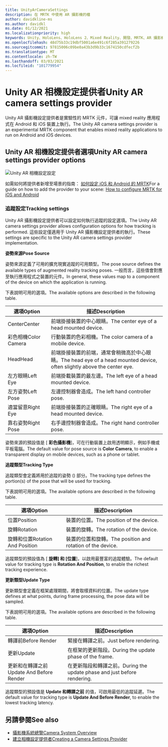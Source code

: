 ```yaml
---
title: UnityArCameraSettings
description: 在 MRTK 中使用 AR 攝影機的檔
author: davidkline-ms
ms.author: davidkl
ms.date: 01/12/2021
ms.localizationpriority: high
keywords: Unity、HoloLens、HoloLens 2、Mixed Reality、開發、MRTK、AR 攝影機、
ms.openlocfilehash: 48d75b33c19dbf5001a6e491c6f285a391279226
ms.sourcegitcommit: 97815006c09be0a43b3d9b33c1674150cdfecf2b
ms.translationtype: MT
ms.contentlocale: zh-TW
ms.lasthandoff: 03/03/2021
ms.locfileid: "101779954"
---
```

# <a name="unity-ar-camera-settings-provider"></a><span data-ttu-id="f8618-104">Unity AR 相機設定提供者</span><span class="sxs-lookup"><span data-stu-id="f8618-104">Unity AR camera settings provider</span></span>

<span data-ttu-id="f8618-105">Unity AR 攝影機設定提供者是實驗性的 MRTK 元件，可讓 mixed reality 應用程式在 Android 和 iOS 裝置上執行。</span><span class="sxs-lookup"><span data-stu-id="f8618-105">The Unity AR camera settings provider is an experimental MRTK component that enables mixed reality applications to run on Android and iOS devices.</span></span>

## <a name="unity-ar-camera-settings-provider-options"></a><span data-ttu-id="f8618-106">Unity AR 相機設定提供者選項</span><span class="sxs-lookup"><span data-stu-id="f8618-106">Unity AR camera settings provider options</span></span>

![Unity AR 相機設定設定](../images/camera-system/UnityArSettingsConfiguration.png)

<span data-ttu-id="f8618-108">如需如何將提供者新增至場景的指南： [如何設定 iOS 和 Android 的 MRTK](../cross-platform/UsingARFoundation.md)</span><span class="sxs-lookup"><span data-stu-id="f8618-108">For a guide on how to add the provider to your scene: [How to configure MRTK for iOS and Android](../cross-platform/UsingARFoundation.md)</span></span>

### <a name="tracking-settings"></a><span data-ttu-id="f8618-109">追蹤設定</span><span class="sxs-lookup"><span data-stu-id="f8618-109">Tracking settings</span></span>

<span data-ttu-id="f8618-110">Unity AR 攝影機設定提供者可以設定如何執行追蹤的設定選項。</span><span class="sxs-lookup"><span data-stu-id="f8618-110">The Unity AR camera settings provider allows configuration options for how tracking is performed.</span></span> <span data-ttu-id="f8618-111">這些設定僅適用于 Unity AR 攝影機設定提供者的執行。</span><span class="sxs-lookup"><span data-stu-id="f8618-111">These settings are specific to the Unity AR camera settings provider implementation.</span></span>

<span data-ttu-id="f8618-112">**姿勢來源**</span><span class="sxs-lookup"><span data-stu-id="f8618-112">**Pose Source**</span></span>

<span data-ttu-id="f8618-113">姿勢來源定義了可用的擴充現實追蹤的可用類型。</span><span class="sxs-lookup"><span data-stu-id="f8618-113">The pose source defines the available types of augmented reality tracking poses.</span></span> <span data-ttu-id="f8618-114">一般而言，這些值會對應至執行應用程式之裝置的元件。</span><span class="sxs-lookup"><span data-stu-id="f8618-114">In general, these values map to a component of the device on which the application is running.</span></span>

<span data-ttu-id="f8618-115">下表說明可用的選項。</span><span class="sxs-lookup"><span data-stu-id="f8618-115">The available options are described in the following table.</span></span>

| <span data-ttu-id="f8618-116">選項</span><span class="sxs-lookup"><span data-stu-id="f8618-116">Option</span></span> | <span data-ttu-id="f8618-117">描述</span><span class="sxs-lookup"><span data-stu-id="f8618-117">Description</span></span> |
| --- | --- |
| <span data-ttu-id="f8618-118">Center</span><span class="sxs-lookup"><span data-stu-id="f8618-118">Center</span></span> | <span data-ttu-id="f8618-119">前端掛接裝置的中心眼睛。</span><span class="sxs-lookup"><span data-stu-id="f8618-119">The center eye of a head mounted device.</span></span> |
| <span data-ttu-id="f8618-120">彩色相機</span><span class="sxs-lookup"><span data-stu-id="f8618-120">Color Camera</span></span> | <span data-ttu-id="f8618-121">行動裝置的色彩相機。</span><span class="sxs-lookup"><span data-stu-id="f8618-121">The color camera of a mobile device.</span></span> |
| <span data-ttu-id="f8618-122">Head</span><span class="sxs-lookup"><span data-stu-id="f8618-122">Head</span></span> | <span data-ttu-id="f8618-123">前端掛接裝置的前端，通常會稍微高於中心眼睛。</span><span class="sxs-lookup"><span data-stu-id="f8618-123">The head eye of a head mounted device, often slightly above the center eye.</span></span> |
| <span data-ttu-id="f8618-124">左方眼睛</span><span class="sxs-lookup"><span data-stu-id="f8618-124">Left Eye</span></span> | <span data-ttu-id="f8618-125">前端掛載裝置的最左邊。</span><span class="sxs-lookup"><span data-stu-id="f8618-125">The left eye of a head mounted device.</span></span> |
| <span data-ttu-id="f8618-126">左方姿勢</span><span class="sxs-lookup"><span data-stu-id="f8618-126">Left Pose</span></span> | <span data-ttu-id="f8618-127">左邊控制器會造成。</span><span class="sxs-lookup"><span data-stu-id="f8618-127">The left hand controller pose.</span></span> |
| <span data-ttu-id="f8618-128">適當留意</span><span class="sxs-lookup"><span data-stu-id="f8618-128">Right Eye</span></span> | <span data-ttu-id="f8618-129">前端掛接裝置的正確眼睛。</span><span class="sxs-lookup"><span data-stu-id="f8618-129">The right eye of a head mounted device.</span></span> |
| <span data-ttu-id="f8618-130">靠右姿勢</span><span class="sxs-lookup"><span data-stu-id="f8618-130">Right Pose</span></span> | <span data-ttu-id="f8618-131">右手邊控制器會造成。</span><span class="sxs-lookup"><span data-stu-id="f8618-131">The right hand controller pose.</span></span> |

<span data-ttu-id="f8618-132">姿勢來源的預設值是 [ **彩色攝影機**]，可在行動裝置上啟用透明顯示，例如手機或平板電腦。</span><span class="sxs-lookup"><span data-stu-id="f8618-132">The default value for pose source is **Color Camera**, to enable a transparent display on mobile devices, such as a phone or tablet.</span></span>

<span data-ttu-id="f8618-133">**追蹤類型**</span><span class="sxs-lookup"><span data-stu-id="f8618-133">**Tracking Type**</span></span>

<span data-ttu-id="f8618-134">追蹤類型會定義將用於追蹤的姿勢 () 部分。</span><span class="sxs-lookup"><span data-stu-id="f8618-134">The tracking type defines the portion(s) of the pose that will be used for tracking.</span></span>

<span data-ttu-id="f8618-135">下表說明可用的選項。</span><span class="sxs-lookup"><span data-stu-id="f8618-135">The available options are described in the following table.</span></span>

| <span data-ttu-id="f8618-136">選項</span><span class="sxs-lookup"><span data-stu-id="f8618-136">Option</span></span> | <span data-ttu-id="f8618-137">描述</span><span class="sxs-lookup"><span data-stu-id="f8618-137">Description</span></span> |
| --- | --- |
| <span data-ttu-id="f8618-138">位置</span><span class="sxs-lookup"><span data-stu-id="f8618-138">Position</span></span> | <span data-ttu-id="f8618-139">裝置的位置。</span><span class="sxs-lookup"><span data-stu-id="f8618-139">The position of the device.</span></span> |
| <span data-ttu-id="f8618-140">旋轉</span><span class="sxs-lookup"><span data-stu-id="f8618-140">Rotation</span></span> | <span data-ttu-id="f8618-141">裝置的旋轉。</span><span class="sxs-lookup"><span data-stu-id="f8618-141">The rotation of the device.</span></span> |
| <span data-ttu-id="f8618-142">旋轉和位置</span><span class="sxs-lookup"><span data-stu-id="f8618-142">Rotation And Position</span></span> | <span data-ttu-id="f8618-143">裝置的位置和旋轉。</span><span class="sxs-lookup"><span data-stu-id="f8618-143">The position and rotation of the device.</span></span> |

<span data-ttu-id="f8618-144">追蹤類型的預設值為 [ **旋轉] 和 [位置**]，以啟用最豐富的追蹤體驗。</span><span class="sxs-lookup"><span data-stu-id="f8618-144">The default value for tracking type is **Rotation And Position**, to enable the richest tracking experience.</span></span>

<span data-ttu-id="f8618-145">**更新類型**</span><span class="sxs-lookup"><span data-stu-id="f8618-145">**Update Type**</span></span>

<span data-ttu-id="f8618-146">更新類型會定義在框架處理期間，將會取樣資料的位置。</span><span class="sxs-lookup"><span data-stu-id="f8618-146">The update type defines at what points, during frame processing, the pose data will be sampled.</span></span>

<span data-ttu-id="f8618-147">下表說明可用的選項。</span><span class="sxs-lookup"><span data-stu-id="f8618-147">The available options are described in the following table.</span></span>

| <span data-ttu-id="f8618-148">選項</span><span class="sxs-lookup"><span data-stu-id="f8618-148">Option</span></span> | <span data-ttu-id="f8618-149">描述</span><span class="sxs-lookup"><span data-stu-id="f8618-149">Description</span></span> |
| --- | --- |
| <span data-ttu-id="f8618-150">轉譯前</span><span class="sxs-lookup"><span data-stu-id="f8618-150">Before Render</span></span> | <span data-ttu-id="f8618-151">緊接在轉譯之前。</span><span class="sxs-lookup"><span data-stu-id="f8618-151">Just before rendering.</span></span> |
| <span data-ttu-id="f8618-152">更新</span><span class="sxs-lookup"><span data-stu-id="f8618-152">Update</span></span> | <span data-ttu-id="f8618-153">在框架的更新階段。</span><span class="sxs-lookup"><span data-stu-id="f8618-153">During the update phase of the frame.</span></span> |
| <span data-ttu-id="f8618-154">更新和在轉譯之前</span><span class="sxs-lookup"><span data-stu-id="f8618-154">Update And Before Render</span></span> | <span data-ttu-id="f8618-155">在更新階段和轉譯之前。</span><span class="sxs-lookup"><span data-stu-id="f8618-155">During the update phase and just before rendering.</span></span> |

<span data-ttu-id="f8618-156">追蹤類型的預設值是 **Update 和轉譯之前** 的值，可啟用最低的追蹤延遲。</span><span class="sxs-lookup"><span data-stu-id="f8618-156">The default value for tracking type is **Update And Before Render**, to enable the lowest tracking latency.</span></span>

## <a name="see-also"></a><span data-ttu-id="f8618-157">另請參閱</span><span class="sxs-lookup"><span data-stu-id="f8618-157">See also</span></span>

- [<span data-ttu-id="f8618-158">攝影機系統總覽</span><span class="sxs-lookup"><span data-stu-id="f8618-158">Camera System Overview</span></span>](CameraSystemOverview.md)
- [<span data-ttu-id="f8618-159">建立相機設定提供者</span><span class="sxs-lookup"><span data-stu-id="f8618-159">Creating a Camera Settings Provider</span></span>](CreateSettingsProvider.md)
